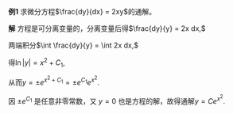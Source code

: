 **例1** 求微分方程$\frac{dy}{dx} = 2xy$的通解。

**解** 方程是可分离变量的，分离变量后得$\frac{dy}{y} = 2x dx,$

两端积分$\int \frac{dy}{y} = \int 2x dx,$

得$\ln |y| = x^2 + C_1,$

从而$y = \pm e^{x^2 + C_1} = \pm e^{C_1} e^{x^2}.$

因 $\pm e^{C_1}$ 是任意非零常数，又 $y=0$ 也是方程的解，故得通解$y = C e^{x^2}.$
